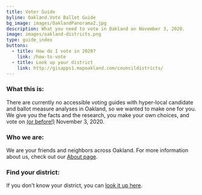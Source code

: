 ```yaml
---
title: Voter Guide
byline: Oakland.Vote Ballot Guide
bg_image: images/OaklandPanorama2.jpg
description: What you need to vote in Oakland on November 3, 2020.
image: images/oakland-districts.png
type: guide_index
buttons:
  - title: How do I vote in 2020?
    link: /how-to-vote
  - title: Look up your district
    link: http://gisapps1.mapoakland.com/councildistricts/
---
```

### **What this is:**

There are currently no accessible voting guides with hyper-local candidate and ballot measure analyses in Oakland, so we wanted to make one for you. We give you the facts and the research, you make your own choices, and vote on [(or before!)](https://www.oakmtg.club/how-to-vote/) November 3, 2020.

### **Who we are:**

We are your friends and neighbors across Oakland. For more information about us, check out our [About page](/about).

### **Find your district:**

If you don't know your district, you can [look it up here](http://gisapps1.mapoakland.com/councildistricts/).